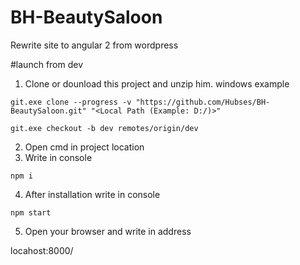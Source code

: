 # BH-BeautySaloon
Rewrite site to angular 2 from wordpress

#launch from dev

1) Clone or dounload this project and unzip him. 
 windows example
```
git.exe clone --progress -v "https://github.com/Hubses/BH-BeautySaloon.git" "<Local Path (Example: D:/)>"

```

```
git.exe checkout -b dev remotes/origin/dev 

```

2) Open cmd in project location
3) Write in console 

```
npm i
```
4) After installation  write in console

```
npm start
```

5) Open your browser and write in address

locahost:8000/

